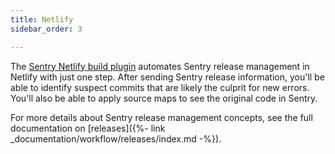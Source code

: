 ```yaml
---
title: Netlify
sidebar_order: 3

---
```


The [Sentry Netlify build plugin](https://github.com/getsentry/sentry-netlify-build-plugin) automates Sentry release management in Netlify with just one step. After sending Sentry release information, you'll be able to identify suspect commits that are likely the culprit for new errors. You'll also be able to apply source maps to see the original code in Sentry.

For more details about Sentry release management concepts, see the full documentation on [releases]({%- link _documentation/workflow/releases/index.md -%}).